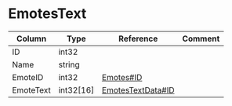 # EmotesText

| Column | Type | Reference | Comment |
|--------|------|-----------|---------|
|ID|int32|||
|Name|string|||
|EmoteID|int32|[Emotes#ID](Emotes.md)||
|EmoteText|int32[16]|[EmotesTextData#ID](EmotesTextData.md)||
